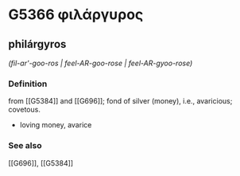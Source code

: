 # G5366 φιλάργυρος

## philárgyros

_(fil-ar'-goo-ros | feel-AR-goo-rose | feel-AR-gyoo-rose)_

### Definition

from [[G5384]] and [[G696]]; fond of silver (money), i.e., avaricious; covetous.

- loving money, avarice

### See also

[[G696]], [[G5384]]


